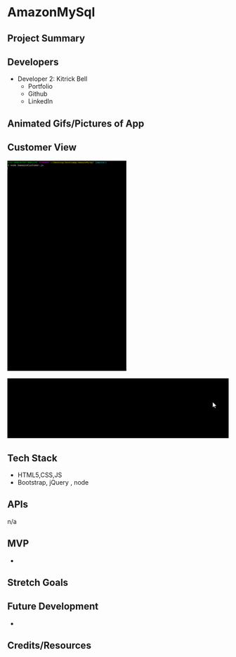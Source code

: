# AmazonMySql


> 

## Project Summary


## Developers


- Developer 2: Kitrick Bell
  - Portfolio
  - Github
  - LinkedIn


## Animated Gifs/Pictures of App

## Customer View


![](bamazin.gif)



![](insuff.gif)

## Tech Stack

- HTML5,CSS,JS
- Bootstrap, jQuery , node


## APIs

n/a

## MVP

- 

## Stretch Goals


## Future Development

-

## Credits/Resources
